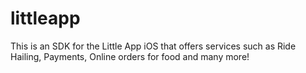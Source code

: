 # littleapp
This is an SDK for the Little App iOS that offers services such as Ride Hailing, Payments, Online orders for food and many more!

